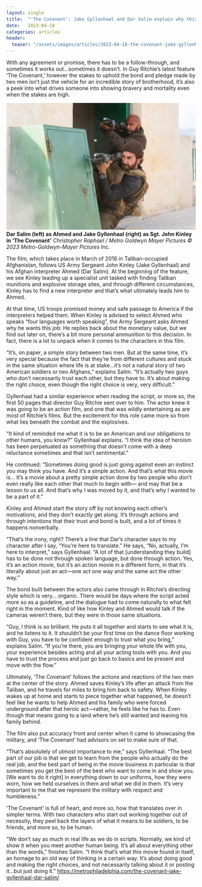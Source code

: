 ```yaml
---
layout: single
title:  "'The Covenant': Jake Gyllenhaal and Dar Salim explain why this action film feels real"
date:   2023-04-18
categories: articles
header:
  teaser: "/assets/images/articles/2023-04-18-the-covenant-jake-gyllenhaal-dar-salim.jpg"
---
```


With any agreement or promise, there has to be a follow-through, and sometimes it works out…sometimes it doesn’t. In Guy Ritchie’s latest feature ‘The Covenant,’ however the stakes to uphold the bond and pledge made by two men isn’t just the vehicle for an incredible story of brotherhood, it’s also a peek into what drives someone into showing bravery and mortality even when the stakes are high.

![Jake Gyllenhaal and Dar Salim in The Covenant](/assets/images/articles/2023-04-18-the-covenant-jake-gyllenhaal-dar-salim.jpg)
**Dar Salim (left) as Ahmed and Jake Gyllenhaal (right) as Sgt. John Kinley in ‘The Covenant’** _Christopher Raphael / Metro Goldwyn Mayer Pictures © 2023 Metro-Goldwyn-Mayer Pictures Inc._

The film, which takes place in March of 2018 in Taliban-occupied Afghanistan, follows US Army Sergeant John Kinley (Jake Gyllenhaal) and his Afghan interpreter Ahmed (Dar Salim). At the beginning of the feature, we see Kinley leading up a specialist unit tasked with finding Taliban munitions and explosive storage sites, and through different circumstances, Kinley has to find a new interpreter and that’s what ultimately leads him to Ahmed.

At that time, US troops promised money and safe passage to America if the interpreters helped them. When Kinley is advised to select Ahmed who speaks “four languages worth speaking”, the Army Sergeant asks Ahmed why he wants this job: He replies back about the monetary value, but we find out later on, there’s a bit more personal ammunition to this decision. In fact, there is a lot to unpack when it comes to the characters in this film.

“It’s, on paper, a simple story between two men. But at the same time, it’s very special because the fact that they’re from different cultures and stuck in the same situation where life is at stake…it’s not a natural story of two American soldiers or two Afghans,” explains Salim. “It’s actually two guys who don’t necessarily trust each other, but they have to. It’s about making the right choice, even though the right choice is very, very difficult.”

Gyllenhaal had a similar experience when reading the script, or more so, the first 50 pages that director Guy Ritchie sent over to him. The actor knew it was going to be an action film, and one that was wildly entertaining as are most of Ritchie’s films. But the excitement for this role came more so from what lies beneath the combat and the explosives.

“It kind of reminded me what it is to be an American and our obligations to other humans, you know?” Gyllenhaal explains. “I think the idea of heroism has been perpetuated as something that doesn’t come with a deep reluctance sometimes and that isn’t sentimental.”

He continued: “Sometimes doing good is just going against even an instinct you may think you have. And it’s a simple action. And that’s what this movie is… It’s a movie about a pretty simple action done by two people who don’t even really like each other that much to begin with— and may that be a lesson to us all. And that’s why I was moved by it, and that’s why I wanted to be a part of it.”

Kinley and Ahmed start the story off by not knowing each other’s motivations, and they don’t exactly get along. It’s through actions and through intentions that their trust and bond is built, and a lot of times it happens nonverbally.

“That’s the irony, right? There’s a line that Dar’s character says to my character after I say, “You’re here to translate.” He says, “No, actually, I’m here to interpret,” says Gyllenhaal. “A lot of that [understanding they build] has to be done not through spoken language, but done through action. Yes, it’s an action movie, but it’s an action movie in a different form, in that it’s literally about just an act—one act one way and the same act the other way.”

The bond built between the actors also came through in Ritchie’s directing style which is very… organic. There would be days where the script acted more so as a guideline, and the dialogue had to come naturally to what felt right in the moment. Kind of like how Kinley and Ahmed would talk if the cameras weren’t there, but they were in those same situations.

“Guy, I think is so brilliant. He puts it all together and starts to see what it is, and he listens to it. It shouldn’t be your first time on the dance floor working with Guy, you have to be confident enough to trust what you bring,” explains Salim. “If you’re there, you are bringing your whole life with you, your experience besides acting and all your acting tools with you. And you have to trust the process and just go back to basics and be present and move with the flow.”

Ultimately, ‘The Covenant’ follows the actions and reactions of the two men at the center of the story. Ahmed saves Kinley’s life after an attack from the Taliban, and he travels for miles to bring him back to safety. When Kinley wakes up at home and starts to piece together what happened, he doesn’t feel like he wants to help Ahmed and his family who were forced underground after that heroic act—rather, he feels like he has to. Even though that means going to a land where he’s still wanted and leaving his family behind.

The film also put accuracy front and center when it came to showcasing the military, and ‘The Covenant’ had advisors on set to make sure of that.

“That’s absolutely of utmost importance to me,” says Gyllenhaal. “The best part of our job is that we get to learn from the people who actually do the real job, and the best part of being in the movie business in particular is that sometimes you get the best of the best who want to come in and show you. [We want to do it right] in everything down to our uniforms, how they were worn, how we held ourselves in them and what we did in them. It’s very important to me that we represent the military with respect and humbleness.”

‘The Covenant’ is full of heart, and more so, how that translates over in simpler terms. With two characters who start out working together out of necessity, they peel back the layers of what it means to be soldiers, to be friends, and more so, to be human.

“We don’t say as much in real life as we do in scripts. Normally, we kind of show it  when you meet another human being. It’s all about everything other than the words,” finishes Salim. “I think that’s what this movie found in itself, an homage to an old way of thinking in a certain way. It’s about doing good and making the right choices, and not necessarily talking about it or posting it…but just doing it.”
https://metrophiladelphia.com/the-covenant-jake-gyllenhaal-dar-salim/

